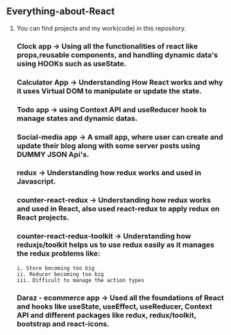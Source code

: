 ## Everything-about-React

1.  You can find projects and my work(code) in this repository.

    ### Clock app -> Using all the functionalities of react like props,reusable components, and handling dynamic data's using HOOKs such as useState.

    ### Calculator App -> Understanding How React works and why it uses Virtual DOM to manipulate or update the state.

    ### Todo app -> using Context API and useReducer hook to manage states and dynamic datas.

    ### Social-media app -> A small app, where user can create and update their blog along with some server posts using DUMMY JSON Api's.

    ### redux -> Understanding how redux works and used in Javascript.

    ### counter-react-redux -> Understanding how redux works and used in React, also used react-redux to apply redux on React projects.

    ### counter-react-redux-toolkit -> Understanding how reduxjs/toolkit helps us to use redux easily as it manages the redux problems like:

        i. Store becoming too big
        ii. Reducer becoming too big
        iii. Difficult to manage the action types

    ### Daraz - ecommerce app -> Used all the foundations of React and hooks like useState, useEffect, useReducer, Context API and different packages like redux, redux/toolkit, bootstrap and react-icons.
